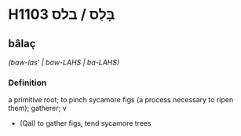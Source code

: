 # H1103 בָּלַס / בלס

## bâlaç

_(baw-las' | baw-LAHS | ba-LAHS)_

### Definition

a primitive root; to pinch sycamore figs (a process necessary to ripen them); gatherer; v

- (Qal) to gather figs, tend sycamore trees
